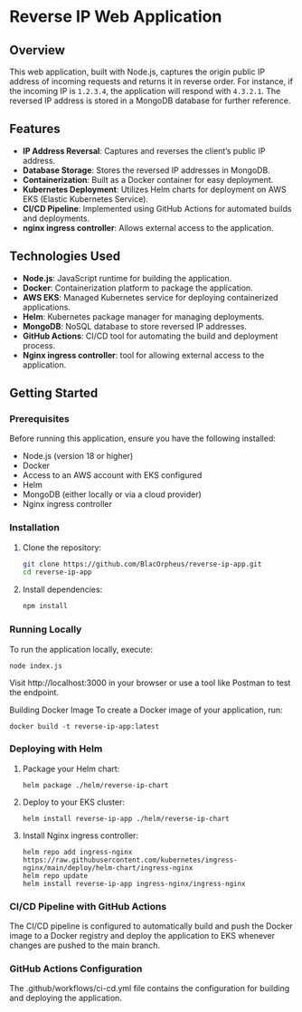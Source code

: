 # Reverse IP Web Application

## Overview

This web application, built with Node.js, captures the origin public IP address of incoming requests and returns it in reverse order. For instance, if the incoming IP is `1.2.3.4`, the application will respond with `4.3.2.1`. The reversed IP address is stored in a MongoDB database for further reference.

## Features

- **IP Address Reversal**: Captures and reverses the client’s public IP address.
- **Database Storage**: Stores the reversed IP addresses in MongoDB.
- **Containerization**: Built as a Docker container for easy deployment.
- **Kubernetes Deployment**: Utilizes Helm charts for deployment on AWS EKS (Elastic Kubernetes Service).
- **CI/CD Pipeline**: Implemented using GitHub Actions for automated builds and deployments.
-  **nginx ingress controller**: Allows external access to the application.

## Technologies Used

- **Node.js**: JavaScript runtime for building the application.
- **Docker**: Containerization platform to package the application.
- **AWS EKS**: Managed Kubernetes service for deploying containerized applications.
- **Helm**: Kubernetes package manager for managing deployments.
- **MongoDB**: NoSQL database to store reversed IP addresses.
- **GitHub Actions**: CI/CD tool for automating the build and deployment process.
- **Nginx ingress controller**: tool for allowing external access to the application.

## Getting Started

### Prerequisites

Before running this application, ensure you have the following installed:

- Node.js (version 18 or higher)
- Docker
- Access to an AWS account with EKS configured
- Helm
- MongoDB (either locally or via a cloud provider)
- Nginx ingress controller

### Installation

1. Clone the repository:

   ```bash
   git clone https://github.com/BlacOrpheus/reverse-ip-app.git
   cd reverse-ip-app
   
2. Install dependencies:
   ```bash
   npm install

### Running Locally
To run the application locally, execute:
 ```
 node index.js
```  
Visit http://localhost:3000 in your browser or use a tool like Postman to test the endpoint.

Building Docker Image
To create a Docker image of your application, run:
```
docker build -t reverse-ip-app:latest
```

### Deploying with Helm
1. Package your Helm chart:
   ```
   helm package ./helm/reverse-ip-chart
   
2. Deploy to your EKS cluster:
   ```
   helm install reverse-ip-app ./helm/reverse-ip-chart
   ```
3. Install Nginx ingress controller:
   ```
   helm repo add ingress-nginx https://raw.githubusercontent.com/kubernetes/ingress-nginx/main/deploy/helm-chart/ingress-nginx
   helm repo update
   helm install reverse-ip-app ingress-nginx/ingress-nginx
   ```
### CI/CD Pipeline with GitHub Actions
The CI/CD pipeline is configured to automatically build and push the Docker image to a Docker registry and deploy the application to EKS whenever changes are pushed to the main branch.

### GitHub Actions Configuration
The .github/workflows/ci-cd.yml file contains the configuration for building and deploying the application.
